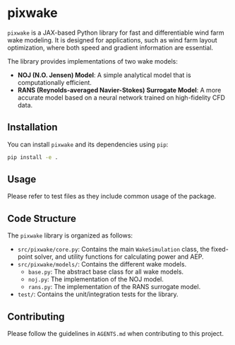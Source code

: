 # pixwake

`pixwake` is a JAX-based Python library for fast and differentiable wind farm wake modeling. It is designed for applications, such as wind farm layout optimization, where both speed and gradient information are essential.

The library provides implementations of two wake models:

-   **NOJ (N.O. Jensen) Model**: A simple analytical model that is computationally efficient.
-   **RANS (Reynolds-averaged Navier-Stokes) Surrogate Model**: A more accurate model based on a neural network trained on high-fidelity CFD data.

## Installation

You can install `pixwake` and its dependencies using `pip`:

```bash
pip install -e .
```

## Usage

Please refer to test files as they include common usage of the package.

## Code Structure

The `pixwake` library is organized as follows:

-   `src/pixwake/core.py`: Contains the main `WakeSimulation` class, the fixed-point solver, and utility functions for calculating power and AEP.
-   `src/pixwake/models/`: Contains the different wake models.
    -   `base.py`: The abstract base class for all wake models.
    -   `noj.py`: The implementation of the NOJ model.
    -   `rans.py`: The implementation of the RANS surrogate model.
-   `test/`: Contains the unit/integration tests for the library.

## Contributing

Please follow the guidelines in `AGENTS.md` when contributing to this project.
